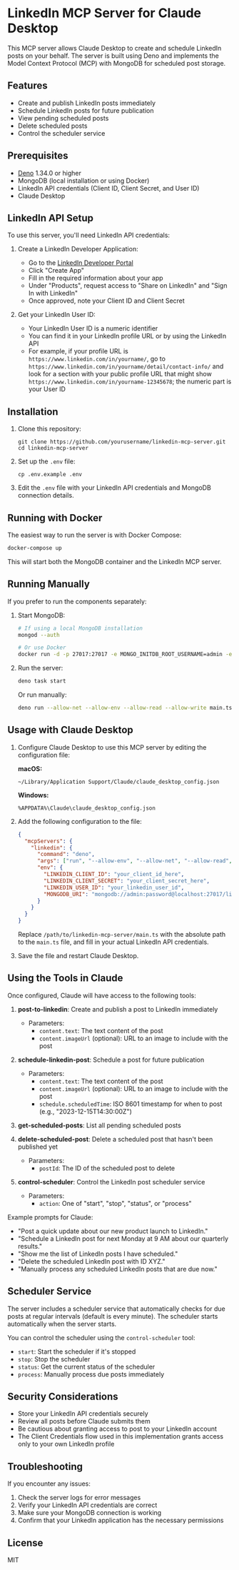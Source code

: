 # LinkedIn MCP Server for Claude Desktop

This MCP server allows Claude Desktop to create and schedule LinkedIn posts on your behalf. The server is built using Deno and implements the Model Context Protocol (MCP) with MongoDB for scheduled post storage.

## Features

- Create and publish LinkedIn posts immediately
- Schedule LinkedIn posts for future publication
- View pending scheduled posts
- Delete scheduled posts
- Control the scheduler service

## Prerequisites

- [Deno](https://deno.com/) 1.34.0 or higher
- MongoDB (local installation or using Docker)
- LinkedIn API credentials (Client ID, Client Secret, and User ID)
- Claude Desktop

## LinkedIn API Setup

To use this server, you'll need LinkedIn API credentials:

1. Create a LinkedIn Developer Application:
   - Go to the [LinkedIn Developer Portal](https://www.linkedin.com/developers/)
   - Click "Create App"
   - Fill in the required information about your app
   - Under "Products", request access to "Share on LinkedIn" and "Sign In with LinkedIn"
   - Once approved, note your Client ID and Client Secret

2. Get your LinkedIn User ID:
   - Your LinkedIn User ID is a numeric identifier
   - You can find it in your LinkedIn profile URL or by using the LinkedIn API
   - For example, if your profile URL is `https://www.linkedin.com/in/yourname/`, go to `https://www.linkedin.com/in/yourname/detail/contact-info/` and look for a section with your public profile URL that might show `https://www.linkedin.com/in/yourname-12345678`; the numeric part is your User ID

## Installation

1. Clone this repository:
   ```
   git clone https://github.com/yourusername/linkedin-mcp-server.git
   cd linkedin-mcp-server
   ```

2. Set up the `.env` file:
   ```
   cp .env.example .env
   ```

3. Edit the `.env` file with your LinkedIn API credentials and MongoDB connection details.

## Running with Docker

The easiest way to run the server is with Docker Compose:

```bash
docker-compose up
```

This will start both the MongoDB container and the LinkedIn MCP server.

## Running Manually

If you prefer to run the components separately:

1. Start MongoDB:
   ```bash
   # If using a local MongoDB installation
   mongod --auth

   # Or use Docker
   docker run -d -p 27017:27017 -e MONGO_INITDB_ROOT_USERNAME=admin -e MONGO_INITDB_ROOT_PASSWORD=password --name mongo mongo:latest
   ```

2. Run the server:
   ```bash
   deno task start
   ```
   
   Or run manually:
   ```bash
   deno run --allow-net --allow-env --allow-read --allow-write main.ts
   ```

## Usage with Claude Desktop

1. Configure Claude Desktop to use this MCP server by editing the configuration file:

   **macOS:**
   ```
   ~/Library/Application Support/Claude/claude_desktop_config.json
   ```

   **Windows:**
   ```
   %APPDATA%\Claude\claude_desktop_config.json
   ```

2. Add the following configuration to the file:

   ```json
   {
     "mcpServers": {
       "linkedin": {
         "command": "deno",
         "args": ["run", "--allow-env", "--allow-net", "--allow-read", "--allow-write", "/path/to/linkedin-mcp-server/main.ts"],
         "env": {
           "LINKEDIN_CLIENT_ID": "your_client_id_here",
           "LINKEDIN_CLIENT_SECRET": "your_client_secret_here",
           "LINKEDIN_USER_ID": "your_linkedin_user_id",
           "MONGODB_URI": "mongodb://admin:password@localhost:27017/linkedin?authSource=admin"
         }
       }
     }
   }
   ```

   Replace `/path/to/linkedin-mcp-server/main.ts` with the absolute path to the `main.ts` file, and fill in your actual LinkedIn API credentials.

3. Save the file and restart Claude Desktop.

## Using the Tools in Claude

Once configured, Claude will have access to the following tools:

1. **post-to-linkedin**: Create and publish a post to LinkedIn immediately
   - Parameters:
     - `content.text`: The text content of the post
     - `content.imageUrl` (optional): URL to an image to include with the post

2. **schedule-linkedin-post**: Schedule a post for future publication
   - Parameters:
     - `content.text`: The text content of the post
     - `content.imageUrl` (optional): URL to an image to include with the post
     - `schedule.scheduledTime`: ISO 8601 timestamp for when to post (e.g., "2023-12-15T14:30:00Z")

3. **get-scheduled-posts**: List all pending scheduled posts

4. **delete-scheduled-post**: Delete a scheduled post that hasn't been published yet
   - Parameters:
     - `postId`: The ID of the scheduled post to delete

5. **control-scheduler**: Control the LinkedIn post scheduler service
   - Parameters:
     - `action`: One of "start", "stop", "status", or "process"

Example prompts for Claude:

- "Post a quick update about our new product launch to LinkedIn."
- "Schedule a LinkedIn post for next Monday at 9 AM about our quarterly results."
- "Show me the list of LinkedIn posts I have scheduled."
- "Delete the scheduled LinkedIn post with ID XYZ."
- "Manually process any scheduled LinkedIn posts that are due now."

## Scheduler Service

The server includes a scheduler service that automatically checks for due posts at regular intervals (default is every minute). The scheduler starts automatically when the server starts.

You can control the scheduler using the `control-scheduler` tool:

- `start`: Start the scheduler if it's stopped
- `stop`: Stop the scheduler
- `status`: Get the current status of the scheduler
- `process`: Manually process due posts immediately

## Security Considerations

- Store your LinkedIn API credentials securely
- Review all posts before Claude submits them
- Be cautious about granting access to post to your LinkedIn account
- The Client Credentials flow used in this implementation grants access only to your own LinkedIn profile

## Troubleshooting

If you encounter any issues:

1. Check the server logs for error messages
2. Verify your LinkedIn API credentials are correct
3. Make sure your MongoDB connection is working
4. Confirm that your LinkedIn application has the necessary permissions

## License

MIT
